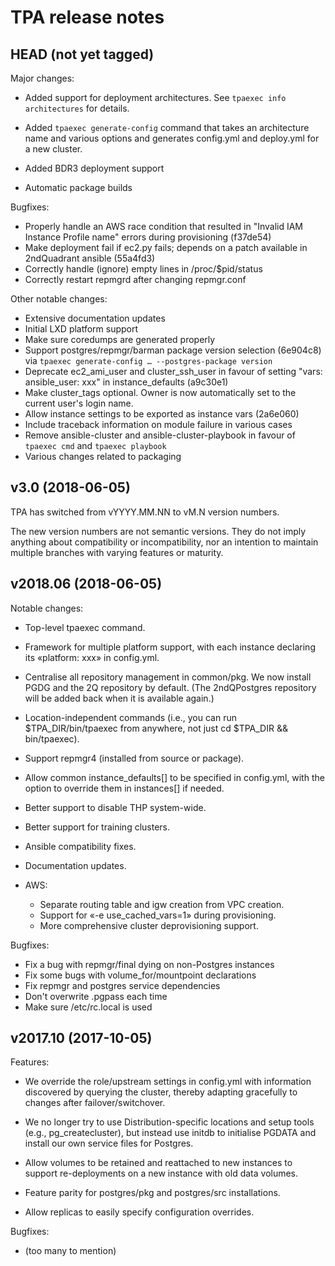# TPA release notes

## HEAD (not yet tagged)

Major changes:

- Added support for deployment architectures.
  See ``tpaexec info architectures`` for details.

- Added ``tpaexec generate-config`` command that takes an architecture
  name and various options and generates config.yml and deploy.yml for
  a new cluster.

- Added BDR3 deployment support

- Automatic package builds

Bugfixes:

- Properly handle an AWS race condition that resulted in "Invalid IAM
  Instance Profile name" errors during provisioning (f37de54)
- Make deployment fail if ec2.py fails; depends on a patch available in
  2ndQuadrant ansible (55a4fd3)
- Correctly handle (ignore) empty lines in /proc/$pid/status
- Correctly restart repmgrd after changing repmgr.conf

Other notable changes:

- Extensive documentation updates
- Initial LXD platform support
- Make sure coredumps are generated properly
- Support postgres/repmgr/barman package version selection (6e904c8)
  via ``tpaexec generate-config … --postgres-package version``
- Deprecate ec2_ami_user and cluster_ssh_user in favour of setting
  "vars: ansible_user: xxx" in instance_defaults (a9c30e1)
- Make cluster_tags optional. Owner is now automatically set to the
  current user's login name.
- Allow instance settings to be exported as instance vars (2a6e060)
- Include traceback information on module failure in various cases
- Remove ansible-cluster and ansible-cluster-playbook in favour of
  ``tpaexec cmd`` and ``tpaexec playbook``
- Various changes related to packaging

## v3.0 (2018-06-05)

TPA has switched from vYYYY.MM.NN to vM.N version numbers.

The new version numbers are not semantic versions. They do not imply
anything about compatibility or incompatibility, nor an intention to
maintain multiple branches with varying features or maturity.

## v2018.06 (2018-06-05)

Notable changes:

- Top-level tpaexec command.

- Framework for multiple platform support, with each instance declaring
  its «platform: xxx» in config.yml.

- Centralise all repository management in common/pkg. We now install
  PGDG and the 2Q repository by default. (The 2ndQPostgres repository
  will be added back when it is available again.)

- Location-independent commands (i.e., you can run $TPA_DIR/bin/tpaexec
  from anywhere, not just cd $TPA_DIR && bin/tpaexec).

- Support repmgr4 (installed from source or package).

- Allow common instance_defaults[] to be specified in config.yml, with
  the option to override them in instances[] if needed.

- Better support to disable THP system-wide.

- Better support for training clusters.

- Ansible compatibility fixes.

- Documentation updates.

- AWS:

  - Separate routing table and igw creation from VPC creation.
  - Support for «-e use_cached_vars=1» during provisioning.
  - More comprehensive cluster deprovisioning support.

Bugfixes:

- Fix a bug with repmgr/final dying on non-Postgres instances
- Fix some bugs with volume_for/mountpoint declarations
- Fix repmgr and postgres service dependencies
- Don't overwrite .pgpass each time
- Make sure /etc/rc.local is used

## v2017.10 (2017-10-05)

Features:

- We override the role/upstream settings in config.yml with information
  discovered by querying the cluster, thereby adapting gracefully to
  changes after failover/switchover.

- We no longer try to use Distribution-specific locations and setup
  tools (e.g., pg_createcluster), but instead use initdb to initialise
  PGDATA and install our own service files for Postgres.

- Allow volumes to be retained and reattached to new instances to
  support re-deployments on a new instance with old data volumes.

- Feature parity for postgres/pkg and postgres/src installations.

- Allow replicas to easily specify configuration overrides.

Bugfixes:

- (too many to mention)
